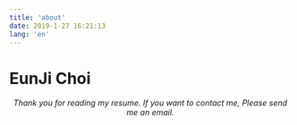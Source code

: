 ```yaml
---
title: 'about'
date: 2019-1-27 16:21:13
lang: 'en'
---
```


# EunJi Choi

<div align="center">

_Thank you for reading my resume. If you want to contact me, Please send me an email._

</div>
